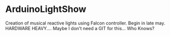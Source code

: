 # ArduinoLightShow
Creation of musical reactive lights using Falcon controller. Begin in late may. 
HARDWARE HEAVY.... Maybe I don't need a GIT for this... Who Knows?
